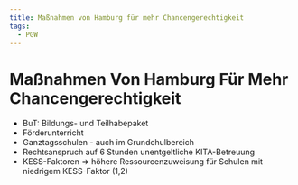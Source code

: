 ```yaml
---
title: Maßnahmen von Hamburg für mehr Chancengerechtigkeit
tags:
  - PGW
---
```

# Maßnahmen Von Hamburg Für Mehr Chancengerechtigkeit

- BuT: Bildungs- und Teilhabepaket
- Förderunterricht
- Ganztagsschulen - auch im Grundchulbereich
- Rechtsanspruch auf 6 Stunden unentgeltliche KITA-Betreuung
- KESS-Faktoren ⇒ höhere Ressourcenzuweisung für Schulen mit niedrigem KESS-Faktor (1,2)